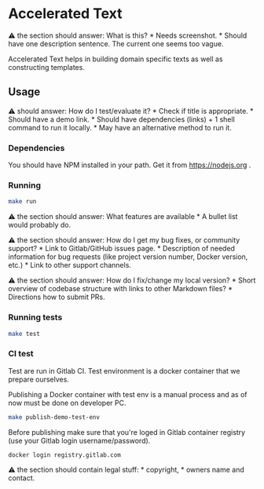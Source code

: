 # Accelerated Text

⚠️ the section should answer: What is this?
    * Needs screenshot.
    * Should have one description sentence. The current one seems too vague.

Accelerated Text helps in building domain specific texts as well as constructing templates.

## Usage

⚠️ should answer: How do I test/evaluate it?
    * Check if title is appropriate.
    * Should have a demo link.
    * Should have dependencies (links) + 1 shell command to run it locally.
    * May have an alternative method to run it.

### Dependencies

You should have NPM installed in your path. Get it from https://nodejs.org .

### Running

```bash
make run
```


⚠️  the section should answer: What features are available
    * A bullet list would probably do.


⚠️ the section should answer: How do I get my bug fixes, or community support?
    * Link to Gitlab/GitHub issues page.
    * Description of needed information for bug requests (like project version number, Docker version, etc.)
    * Link to other support channels.


⚠️ the section should answer: How do I fix/change my local version?
    * Short overview of codebase structure with links to other Markdown files?
    * Directions how to submit PRs.


### Running tests

```bash
make test
```

### CI test

Test are run in Gitlab CI. Test environment is a docker container that we prepare ourselves.

Publishing a Docker container with test env is a manual process and as of now must be done on developer PC.

```bash
make publish-demo-test-env
```

Before publishing make sure that you're loged in Gitlab container registry (use your Gitlab login username/password).

```bash
docker login registry.gitlab.com
```

⚠️ the section should contain legal stuff:
    * copyright,
    * owners name and contact.
